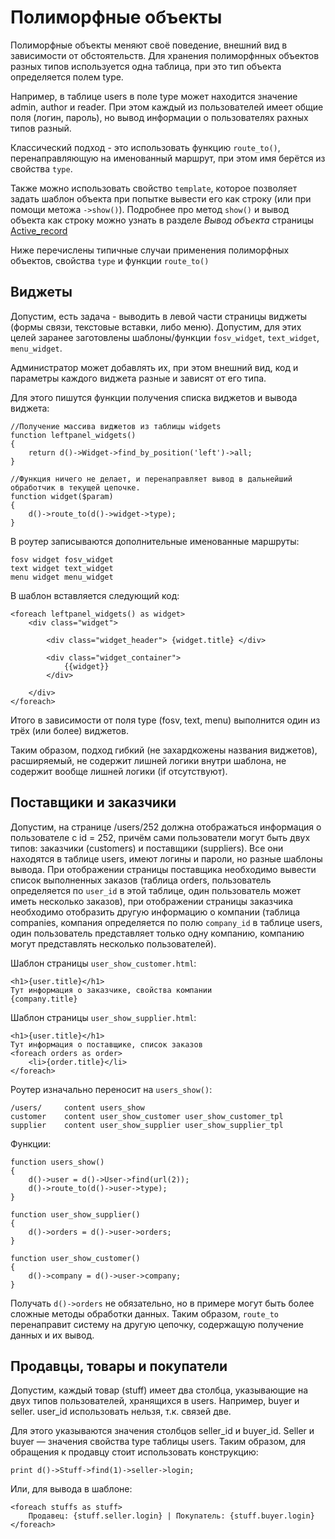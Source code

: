 Полиморфные объекты
===================

Полиморфные объекты меняют своё поведение, внешний вид в зависимости от обстоятельств. Для хранения полиморфнных объектов разных типов используется одна таблица, при это тип объекта определяется полем type.

Например, в таблице users в поле type может находится значение admin, author и reader. При этом каждый из пользователей имеет общие поля (логин, пароль), но вывод информации о пользователях рахных типов разный.

Классический подход - это использовать функцию `route_to()`, перенаправляющую на именованный маршрут, при этом имя берётся из свойства `type`.

Также можно использовать свойство `template`, которое позволяет задать шаблон объекта при попытке вывести его как строку (или при помощи метожа `->show()`).
Подробнее про метод `show()` и вывод объекта как строку можно узнать в разделе *Вывод объекта* страницы [Active_record](docs.php?file=active_record)

Ниже перечислены типичные случаи применения полиморфных объектов, свойства `type` и функции `route_to()`

Виджеты
-------

Допустим, есть задача - выводить в левой части страницы виджеты (формы связи, текстовые вставки, либо меню).
Допустим, для этих целей заранее заготовлены шаблоны/функции `fosv_widget`, `text_widget`, `menu_widget`.

Администратор может добавлять их, при этом внешний вид, код и параметры каждого виджета разные и зависят от его типа.

Для этого пишутся функции получения списка виджетов и вывода виджета:


	//Получение массива виджетов из таблицы widgets
	function leftpanel_widgets()
	{
		return d()->Widget->find_by_position('left')->all;
	}
	
	//Функция ничего не делает, и перенаправляет вывод в дальнейший обработчик в текущей цепочке.
	function widget($param)
	{
		d()->route_to(d()->widget->type);
	}

В роутер записываются дополнительные именованные маршруты:

	fosv widget fosv_widget
	text widget text_widget
	menu widget menu_widget
	
	
В шаблон вставляется следующий код:

	<foreach leftpanel_widgets() as widget>
		<div class="widget">
		
			<div class="widget_header"> {widget.title} </div>
			
			<div class="widget_container">
				{{widget}}
			</div>
			
		</div>
	</foreach>	

Итого в зависимости от поля type (fosv, text, menu) выполнится один из трёх (или более) виджетов.

Таким образом, подход гибкий (не захардкожены названия виджетов), расширяемый,
не содержит лишней логики внутри шаблона, не содержит вообще лишней логики (if отсутствуют).


Поставщики и заказчики
----------------------

Допустим, на странице /users/252 должна отображаться информация о пользователе c id = 252, причём сами пользователи
могут быть двух типов: заказчики (customers) и поставщики (suppliers). Все они находятся в таблице users,
имеют логины и пароли, но разные шаблоны вывода. При отображении страницы поставщика необходимо вывести список
выполненных заказов (таблица orders, пользователь определяется по `user_id` в этой таблице, один пользователь может иметь несколько заказов),
при отображении страницы заказчика необходимо отобразить другую информацию о компании
(таблица companies, компания определяется по полю `company_id` в таблице users, один пользователь представляет только одну компанию,
компанию могут представлять несколько пользователей). 

Шаблон страницы `user_show_customer.html`:

	<h1>{user.title}</h1>
	Тут информация о заказчике, свойства компании
	{company.title}

Шаблон страницы `user_show_supplier.html`:

	<h1>{user.title}</h1>
	Тут информация о поставщике, список заказов
	<foreach orders as order>
		<li>{order.title}</li>
	</foreach>


Роутер изначально переносит на `users_show()`:

	/users/		content users_show 
	customer 	content user_show_customer user_show_customer_tpl
	supplier 	content user_show_supplier user_show_supplier_tpl
	
Функции:

	function users_show()
	{
		d()->user = d()->User->find(url(2));
		d()->route_to(d()->user->type);
	}
		
	function user_show_supplier()
	{
		d()->orders = d()->user->orders;
	}
	
	function user_show_customer()
	{
		d()->company = d()->user->company;
	}
	
Получать `d()->orders` не обязательно, но в примере могут быть более сложные методы обработки данных.
Таким образом, `route_to` перенаправит систему на другую цепочку, содержащую получение данных и их вывод.

Продавцы, товары и покупатели
-----------------------------

Допустим, каждый товар (stuff) имеет два столбца, указывающие на двух типов пользователей, хранящихся в users. Например, buyer и seller. user\_id использовать нельзя, т.к. связей две.

Для этого указываются значения столбцов seller\_id и buyer\_id. Seller и buyer — значения свойства type таблицы users. Таким образом, для обращения к продавцу стоит использовать конструкцию:

	print d()->Stuff->find(1)->seller->login;

Или, для вывода в шаблоне:

	<foreach stuffs as stuff>
		Продавец: {stuff.seller.login} | Покупатель: {stuff.buyer.login}
	</foreach>

